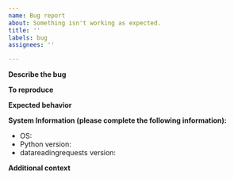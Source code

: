 ```yaml
---
name: Bug report
about: Something isn't working as expected.
title: ''
labels: bug
assignees: ''

---
```


**Describe the bug**
<!--- A short description of the bug. -->

**To reproduce**
<!--- Steps to reproduce the bug. -->

**Expected behavior**
<!--- What you expected to happen. -->

**System Information (please complete the following information):**
 - OS: 
 - Python version: 
 - datareadingrequests version: 

**Additional context**
<!--- Add any other context about the problem here. -->
